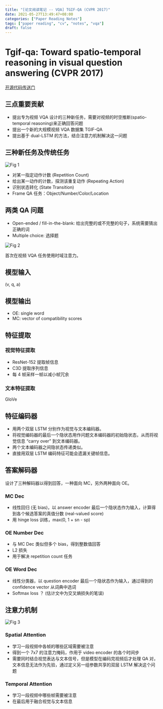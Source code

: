 ```yaml
---
title: "[论文阅读笔记 -- VQA] TGIF-QA (CVPR 2017)"
date: 2021-05-27T13:49:47+08:00
categories: ["Paper Reading Notes"]
tags: ["paper reading", "cv", "notes", "vqa"]
draft: false
---
```


# Tgif-qa: Toward spatio-temporal reasoning in visual question answering (CVPR 2017)

[开源代码传送门](https://github.com/YunseokJANG/tgif-qa)

## 三点重要贡献
+ 提出专为视频 VQA 设计的三种新任务，需要对视频的时空推断(spatio-temporal reasoning)来正确回答问题
+ 提出一个新的大规模视频 VQA 数据集 TGIF-QA
+ 提出基于 dual-LSTM 的方法，结合注意力机制解决这一问题

## 三种新任务及传统任务

![Fig 1](/images/2021/PRN1/1.png)

+ 对某一指定动作计数 (Repetition Count)
+ 给出某一动作的计数，探测该重复动作 (Repeating Action)
+ 识别状态转化 (State Transition)
+ Frame QA 任务：Object/Number/Color/Location

## 两类 QA 问题
+ Open-ended / fill-in-the-blank: 给出完整的或不完整的句子，系统需要猜出正确的词
+ Multiple choice: 选择题

![Fig 2](/images/2021/PRN1/2.png)

首次在视频 VQA 任务使用时域注意力。  

## 模型输入
(v, q, a)

## 模型输出
+ OE: single word
+ MC: vector of compatibility scores

## 特征提取

### 视觉特征提取
+ ResNet-152 提取帧信息
+ C3D 提取序列信息
+ 每 4 帧采样一帧以减小帧冗余

### 文本特征提取
GloVe

## 特征编码器
+ 用两个双层 LSTM 分别作为视觉与文本编码器。  
+ 将视觉编码器的最后一个隐状态用作问题文本编码器的初始隐状态，从而将视觉信息 “carry over” 到文本编码器。  
+ 两个文本编码器之间隐状态传递类似。  
+ 直接用双层 LSTM 编码特征可能会遗漏关键帧信息。

## 答案解码器
设计了三种解码器以得到回答，一种面向 MC，另外两种面向 OE。  

### MC Dec
+ 线性回归 (无 bias)，以 answer encoder 最后一个隐状态作为输入，计算得到各个候选答案的真值分数 (real-valued score)
+ 用 hinge loss 训练，max(0, 1 + sn - sp)

### OE Number Dec
+ 与 MC Dec 类似但多个 bias，得到整数值回答
+ L2 损失
+ 用于解决 repetition count 任务

### OE Word Dec
+ 线性分类器，以 question encoder 最后一个隐状态作为输入，通过得到的 confidence vector 从词典中选词
+ Softmax loss ？ (估计文中为交叉熵损失的笔误)

## 注意力机制

![Fig 3](/images/2021/PRN1/3.png)

### Spatial Attention
+ 学习一段视频中各帧的哪些区域需要被注意
+ 得到一个 7x7 的注意力掩码，作用于 video encoder 的各个时间步
+ 需要同时结合视觉表达与文本信号，但是模型在编码完视频后才处理 QA 对，文本信息无法作为先验，通过定义另一组参数共享的双层 LSTM 解决这个问题

### Temporal Attention
+ 学习一段视频中哪些帧需要被注意
+ 在最后用于融合视觉与文本信息
